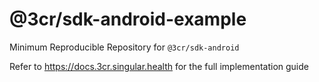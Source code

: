 # @3cr/sdk-android-example

Minimum Reproducible Repository for `@3cr/sdk-android`

Refer to https://docs.3cr.singular.health for the full implementation guide
